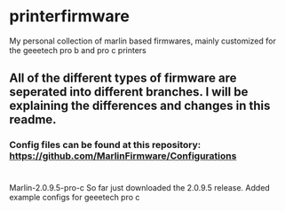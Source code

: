 # printerfirmware
My personal collection of marlin based firmwares, mainly customized for the geeetech pro b and pro c printers

## All of the different types of firmware are seperated into different branches. I will be explaining the differences and changes in this readme.

### Config files can be found at this repository: https://github.com/MarlinFirmware/Configurations


#

Marlin-2.0.9.5-pro-c
So far just downloaded the 2.0.9.5 release. Added example configs for geeetech pro c
